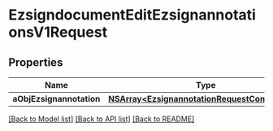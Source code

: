 # EzsigndocumentEditEzsignannotationsV1Request

## Properties
Name | Type | Description | Notes
------------ | ------------- | ------------- | -------------
**aObjEzsignannotation** | [**NSArray&lt;EzsignannotationRequestCompound&gt;***](EzsignannotationRequestCompound.md) |  | 

[[Back to Model list]](../README.md#documentation-for-models) [[Back to API list]](../README.md#documentation-for-api-endpoints) [[Back to README]](../README.md)


